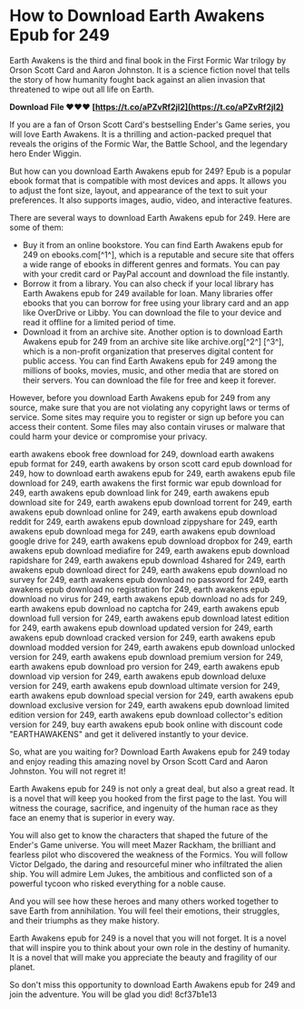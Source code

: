 
 
# How to Download Earth Awakens Epub for 249
 
Earth Awakens is the third and final book in the First Formic War trilogy by Orson Scott Card and Aaron Johnston. It is a science fiction novel that tells the story of how humanity fought back against an alien invasion that threatened to wipe out all life on Earth.
 
**Download File ❤❤❤ [https://t.co/aPZvRf2jI2](https://t.co/aPZvRf2jI2)**


 
If you are a fan of Orson Scott Card's bestselling Ender's Game series, you will love Earth Awakens. It is a thrilling and action-packed prequel that reveals the origins of the Formic War, the Battle School, and the legendary hero Ender Wiggin.
 
But how can you download Earth Awakens epub for 249? Epub is a popular ebook format that is compatible with most devices and apps. It allows you to adjust the font size, layout, and appearance of the text to suit your preferences. It also supports images, audio, video, and interactive features.
 
There are several ways to download Earth Awakens epub for 249. Here are some of them:
 
- Buy it from an online bookstore. You can find Earth Awakens epub for 249 on ebooks.com[^1^], which is a reputable and secure site that offers a wide range of ebooks in different genres and formats. You can pay with your credit card or PayPal account and download the file instantly.
- Borrow it from a library. You can also check if your local library has Earth Awakens epub for 249 available for loan. Many libraries offer ebooks that you can borrow for free using your library card and an app like OverDrive or Libby. You can download the file to your device and read it offline for a limited period of time.
- Download it from an archive site. Another option is to download Earth Awakens epub for 249 from an archive site like archive.org[^2^] [^3^], which is a non-profit organization that preserves digital content for public access. You can find Earth Awakens epub for 249 among the millions of books, movies, music, and other media that are stored on their servers. You can download the file for free and keep it forever.

However, before you download Earth Awakens epub for 249 from any source, make sure that you are not violating any copyright laws or terms of service. Some sites may require you to register or sign up before you can access their content. Some files may also contain viruses or malware that could harm your device or compromise your privacy.
 
earth awakens ebook free download for 249,  download earth awakens epub format for 249,  earth awakens by orson scott card epub download for 249,  how to download earth awakens epub for 249,  earth awakens epub file download for 249,  earth awakens the first formic war epub download for 249,  earth awakens epub download link for 249,  earth awakens epub download site for 249,  earth awakens epub download torrent for 249,  earth awakens epub download online for 249,  earth awakens epub download reddit for 249,  earth awakens epub download zippyshare for 249,  earth awakens epub download mega for 249,  earth awakens epub download google drive for 249,  earth awakens epub download dropbox for 249,  earth awakens epub download mediafire for 249,  earth awakens epub download rapidshare for 249,  earth awakens epub download 4shared for 249,  earth awakens epub download direct for 249,  earth awakens epub download no survey for 249,  earth awakens epub download no password for 249,  earth awakens epub download no registration for 249,  earth awakens epub download no virus for 249,  earth awakens epub download no ads for 249,  earth awakens epub download no captcha for 249,  earth awakens epub download full version for 249,  earth awakens epub download latest edition for 249,  earth awakens epub download updated version for 249,  earth awakens epub download cracked version for 249,  earth awakens epub download modded version for 249,  earth awakens epub download unlocked version for 249,  earth awakens epub download premium version for 249,  earth awakens epub download pro version for 249,  earth awakens epub download vip version for 249,  earth awakens epub download deluxe version for 249,  earth awakens epub download ultimate version for 249,  earth awakens epub download special version for 249,  earth awakens epub download exclusive version for 249,  earth awakens epub download limited edition version for 249,  earth awakens epub download collector's edition version for 249,  buy earth awakens epub book online with discount code "EARTHAWAKENS" and get it delivered instantly to your device.
 
So, what are you waiting for? Download Earth Awakens epub for 249 today and enjoy reading this amazing novel by Orson Scott Card and Aaron Johnston. You will not regret it!
  
Earth Awakens epub for 249 is not only a great deal, but also a great read. It is a novel that will keep you hooked from the first page to the last. You will witness the courage, sacrifice, and ingenuity of the human race as they face an enemy that is superior in every way.
 
You will also get to know the characters that shaped the future of the Ender's Game universe. You will meet Mazer Rackham, the brilliant and fearless pilot who discovered the weakness of the Formics. You will follow Victor Delgado, the daring and resourceful miner who infiltrated the alien ship. You will admire Lem Jukes, the ambitious and conflicted son of a powerful tycoon who risked everything for a noble cause.
 
And you will see how these heroes and many others worked together to save Earth from annihilation. You will feel their emotions, their struggles, and their triumphs as they make history.
 
Earth Awakens epub for 249 is a novel that you will not forget. It is a novel that will inspire you to think about your own role in the destiny of humanity. It is a novel that will make you appreciate the beauty and fragility of our planet.
 
So don't miss this opportunity to download Earth Awakens epub for 249 and join the adventure. You will be glad you did!
 8cf37b1e13
 
